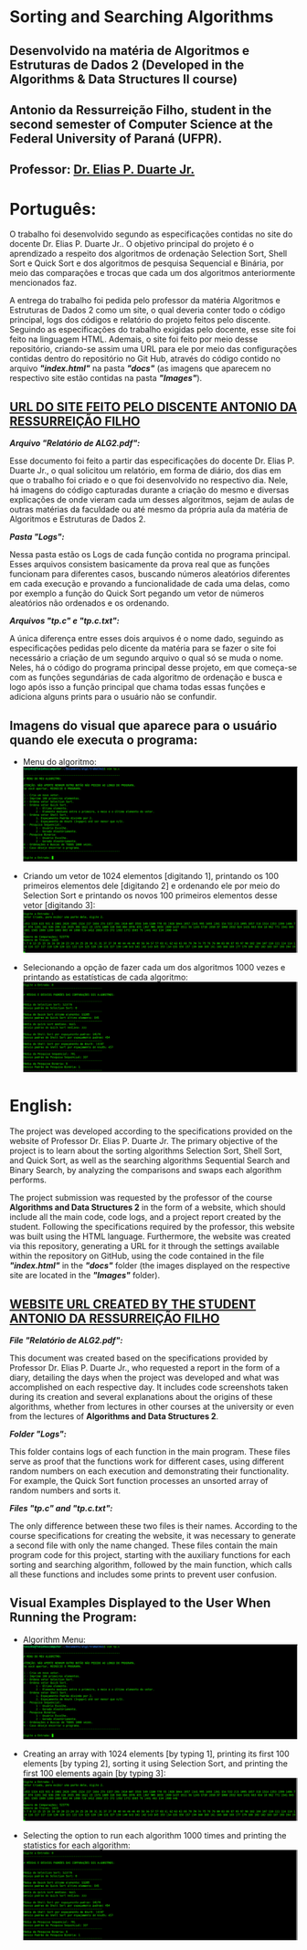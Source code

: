 # Sorting and Searching Algorithms
## Desenvolvido na matéria de Algoritmos e Estruturas de Dados 2 (Developed in the Algorithms & Data Structures II course)
## Antonio da Ressurreição Filho, student in the second semester of Computer Science at the Federal University of Paraná (UFPR).
## Professor: [Dr. Elias P. Duarte Jr.](https://www.inf.ufpr.br/elias/)

# Português:

O trabalho foi desenvolvido segundo as especificações contidas no site do docente Dr. Elias P. Duarte Jr.. O objetivo principal do projeto é
o aprendizado a respeito dos algoritmos de ordenação Selection Sort, Shell Sort e Quick Sort e dos algoritmos de pesquisa Sequencial e Binária,
por meio das comparações e trocas que cada um dos algoritmos anteriormente mencionados faz.

A entrega do trabalho foi pedida pelo professor da matéria Algoritmos e Estruturas de Dados 2 como um site, o qual deveria conter todo o código
principal, logs dos códigos e relatório do projeto feitos pelo discente. Seguindo as especificações do trabalho exigidas pelo docente, esse site 
foi feito na linguagem HTML. Ademais, o site foi feito por meio desse repositório, criando-se assim uma URL para ele por meio das configurações 
contidas dentro do repositório no Git Hub, através do código contido no arquivo ***"index.html"*** na pasta ***"docs"*** (as imagens que aparecem
no respectivo site estão contidas na pasta ***"Images"***).

## [URL DO SITE FEITO PELO DISCENTE ANTONIO DA RESSURREIÇÃO FILHO](https://rubiks05.github.io/Sorting-and-Searching-Algorithms/)

***Arquivo "Relatório de ALG2.pdf":***

Esse documento foi feito a partir das especificações do docente Dr. Elias P. Duarte Jr., o qual solicitou um relatório, em forma de diário, dos
dias em que o trabalho foi criado e o que foi desenvolvido no respectivo dia. Nele, há imagens do código capturadas durante a criação do mesmo e
diversas explicações de onde vieram cada um desses algoritmos, sejam de aulas de outras matérias da faculdade ou até mesmo da própria aula da
matéria de Algoritmos e Estruturas de Dados 2.

***Pasta "Logs":***

Nessa pasta estão os Logs de cada função contida no programa principal. Esses arquivos consistem basicamente da prova real que as funções funcionam
para diferentes casos, buscando números aleatórios diferentes em cada execução e provando a funcionalidade de cada uma delas, como por exemplo a função 
do Quick Sort pegando um vetor de números aleatórios não ordenados e os ordenando.

***Arquivos "tp.c" e "tp.c.txt":***

A única diferença entre esses dois arquivos é o nome dado, seguindo as especificações pedidas pelo dicente da matéria para se fazer o site foi necessário
a criação de um segundo arquivo o qual só se muda o nome. Neles, há o código do programa principal desse projeto, em que começa-se com as funções segundárias
de cada algoritmo de ordenação e busca e logo após isso a função principal que chama todas essas funções e adiciona alguns prints para o usuário não se
confundir.

## Imagens do visual que aparece para o usuário quando ele executa o programa:

- Menu do algoritmo:
![](Images/Menu.png)

- Criando um vetor de 1024 elementos [digitando 1], printando os 100 primeiros elementos dele [digitando 2] e ordenando ele por meio do Selection Sort e printando
os novos 100 primeiros elementos desse vetor [digitando 3]:
![](Images/Cria&Print&Selection.png)

- Selecionando a opção de fazer cada um dos algoritmos 1000 vezes e printando as estatísticas de cada algoritmo:
![](Images/1000x.png)

# English:

The project was developed according to the specifications provided on the website of Professor Dr. Elias P. Duarte Jr. The primary objective of the project is to learn 
about the sorting algorithms Selection Sort, Shell Sort, and Quick Sort, as well as the searching algorithms Sequential Search and Binary Search, by analyzing the comparisons 
and swaps each algorithm performs.

The project submission was requested by the professor of the course **Algorithms and Data Structures 2** in the form of a website, which should include all the main code, code 
logs, and a project report created by the student. Following the specifications required by the professor, this website was built using the HTML language. Furthermore, the website 
was created via this repository, generating a URL for it through the settings available within the repository on GitHub, using the code contained in the file ***"index.html"*** in 
the ***"docs"*** folder (the images displayed on the respective site are located in the ***"Images"*** folder).

## [WEBSITE URL CREATED BY THE STUDENT ANTONIO DA RESSURREIÇÃO FILHO](https://rubiks05.github.io/Sorting-and-Searching-Algorithms/)

***File "Relatório de ALG2.pdf":***

This document was created based on the specifications provided by Professor Dr. Elias P. Duarte Jr., who requested a report in the form of a diary, detailing the days when the 
project was developed and what was accomplished on each respective day. It includes code screenshots taken during its creation and several explanations about the origins of 
these algorithms, whether from lectures in other courses at the university or even from the lectures of **Algorithms and Data Structures 2**.

***Folder "Logs":***

This folder contains logs of each function in the main program. These files serve as proof that the functions work for different cases, using different random numbers on each 
execution and demonstrating their functionality. For example, the Quick Sort function processes an unsorted array of random numbers and sorts it.

***Files "tp.c" and "tp.c.txt":***

The only difference between these two files is their names. According to the course specifications for creating the website, it was necessary to generate a second file with only 
the name changed. These files contain the main program code for this project, starting with the auxiliary functions for each sorting and searching algorithm, followed by the main function, which calls all these functions and includes some prints to prevent user confusion.

## Visual Examples Displayed to the User When Running the Program:

- Algorithm Menu:  
![](Images/Menu.png)

- Creating an array with 1024 elements [by typing 1], printing its first 100 elements [by typing 2], sorting it using Selection Sort, and printing the first 100 elements again 
[by typing 3]:  
![](Images/Cria&Print&Selection.png)

- Selecting the option to run each algorithm 1000 times and printing the statistics for each algorithm:  
![](Images/1000x.png)

















